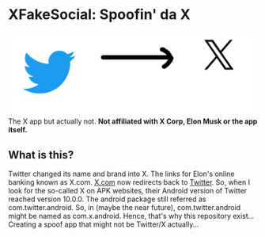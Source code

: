 # XFakeSocial: Spoofin' da X
![Letter killed a bird](https://raw.githubusercontent.com/theinsidersandrush/XFakeSocial/main/Letter%20killed%20a%20bird.png)
The X app but actually not. __Not affiliated with X Corp, Elon Musk or the app itself.__

## What is this?
Twitter changed its name and brand into X. The links for Elon's online banking known as X.com. [X.com](http://x.com) now redirects back to [Twitter](https://twitter.com). So, when I look for the so-called X on APK websites, their Android version of Twitter reached version 10.0.0. The android package still referred as com.twitter.android. So, in (maybe the near future), com.twitter.android might be named as com.x.android. Hence, that's why this repository exist... Creating a spoof app that might not be Twitter/X actually...
